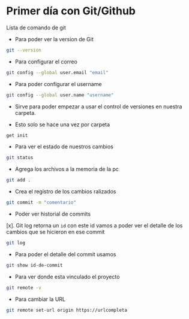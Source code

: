# Primer día con Git/Github

Lista  de comando de git

* Para poder ver la version de Git
```bash 
git --version
```

* Para configurar el correo

```bash
git config --global user.email "email"
```

* Para poder configurar el username

```bash
git config --global user.name "username"
```

* Sirve para poder empezar  a usar el control de versiones en nuestra carpeta.

* Esto solo se hace una vez por carpeta

```bash
get init
```

* Para ver el estado de nuestros cambios 
```bash
git status
```

* Agrega los archivos a la memoria de la pc

```bash
git add .
```
* Crea el registro de los cambios ralizados

```bash
git commit -m "comentario"
```

* Poder ver historial de commits

[x]. Git log retorna un `id` con este id vamos a poder ver el detalle de los cambios que se hicieron en ese commit

```bash
git log
```

* Para poder el detalle del commit usamos 

```bash
git show id-de-commit
```
 * Para ver donde esta vinculado el proyecto

 ```bash
 git remote -v
```

* Para cambiar la URL 
```bash
git remote set-url origin https://urlcompleta
```